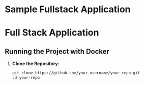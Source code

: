 # Sample Fullstack Application

# Full Stack Application

## Running the Project with Docker

1. **Clone the Repository**:
   ```sh
   git clone https://github.com/your-username/your-repo.git
   cd your-repo
